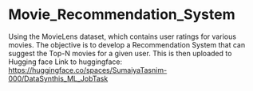 # Movie_Recommendation_System
Using the MovieLens dataset, which contains user ratings for various  movies. The objective is to develop a Recommendation System that can suggest the  Top-N movies for a given user. This is then uploaded to Hugging face
Link to huggingface: https://huggingface.co/spaces/SumaiyaTasnim-000/DataSynthis_ML_JobTask
